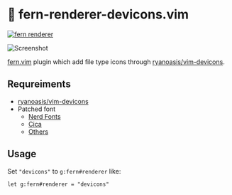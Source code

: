 # 🌿 fern-renderer-devicons.vim

[![fern renderer](https://img.shields.io/badge/🌿%20fern-plugin-yellowgreen)](https://github.com/lambdalisue/fern.vim)

![Screenshot](https://user-images.githubusercontent.com/546312/73591466-0b63e980-4532-11ea-89a6-c289455b4168.png)

[fern.vim](https://github.com/lambdalisue/fern.vim) plugin which add file type icons through [ryanoasis/vim-devicons](https://github.com/ryanoasis/vim-devicons).

## Requreiments

- [ryanoasis/vim-devicons](https://github.com/ryanosis/vim-devicons)
- Patched font
  - [Nerd Fonts](https://www.nerdfonts.com/)
  - [Cica](https://github.com/miiton/Cica)
  - [Others](https://github.com/ryanoasis/nerd-fonts#patched-fonts)

## Usage

Set `"devicons"` to `g:fern#renderer` like:

```vim
let g:fern#renderer = "devicons"
```
